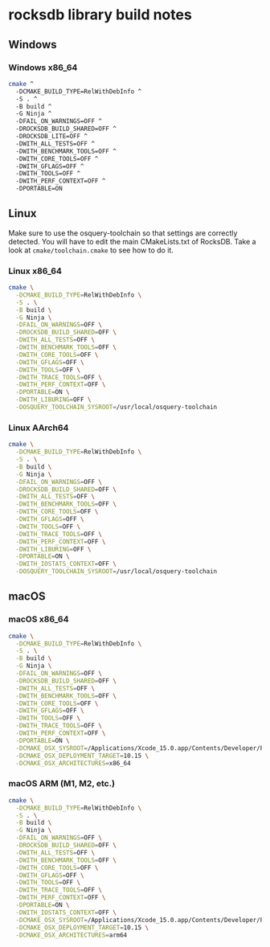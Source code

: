 # rocksdb library build notes

## Windows

### Windows x86_64

```sh
cmake ^
  -DCMAKE_BUILD_TYPE=RelWithDebInfo ^
  -S . ^
  -B build ^
  -G Ninja ^
  -DFAIL_ON_WARNINGS=OFF ^
  -DROCKSDB_BUILD_SHARED=OFF ^
  -DROCKSDB_LITE=OFF ^
  -DWITH_ALL_TESTS=OFF ^
  -DWITH_BENCHMARK_TOOLS=OFF ^
  -DWITH_CORE_TOOLS=OFF ^
  -DWITH_GFLAGS=OFF ^
  -DWITH_TOOLS=OFF ^
  -DWITH_PERF_CONTEXT=OFF ^
  -DPORTABLE=ON
```

## Linux

Make sure to use the osquery-toolchain so that settings are correctly detected. You will have to edit the main CMakeLists.txt of RocksDB. Take a look at `cmake/toolchain.cmake` to see how to do it.

### Linux x86_64

```sh
cmake \
  -DCMAKE_BUILD_TYPE=RelWithDebInfo \
  -S . \
  -B build \
  -G Ninja \
  -DFAIL_ON_WARNINGS=OFF \
  -DROCKSDB_BUILD_SHARED=OFF \
  -DWITH_ALL_TESTS=OFF \
  -DWITH_BENCHMARK_TOOLS=OFF \
  -DWITH_CORE_TOOLS=OFF \
  -DWITH_GFLAGS=OFF \
  -DWITH_TOOLS=OFF \
  -DWITH_TRACE_TOOLS=OFF \
  -DWITH_PERF_CONTEXT=OFF \
  -DPORTABLE=ON \
  -DWITH_LIBURING=OFF \
  -DOSQUERY_TOOLCHAIN_SYSROOT=/usr/local/osquery-toolchain
```

### Linux AArch64

```bash
cmake \
  -DCMAKE_BUILD_TYPE=RelWithDebInfo \
  -S . \
  -B build \
  -G Ninja \
  -DFAIL_ON_WARNINGS=OFF \
  -DROCKSDB_BUILD_SHARED=OFF \
  -DWITH_ALL_TESTS=OFF \
  -DWITH_BENCHMARK_TOOLS=OFF \
  -DWITH_CORE_TOOLS=OFF \
  -DWITH_GFLAGS=OFF \
  -DWITH_TOOLS=OFF \
  -DWITH_TRACE_TOOLS=OFF \
  -DWITH_PERF_CONTEXT=OFF \
  -DWITH_LIBURING=OFF \
  -DPORTABLE=ON \
  -DWITH_IOSTATS_CONTEXT=OFF \
  -DOSQUERY_TOOLCHAIN_SYSROOT=/usr/local/osquery-toolchain
```

## macOS

### macOS x86_64

```sh
cmake \
  -DCMAKE_BUILD_TYPE=RelWithDebInfo \
  -S . \
  -B build \
  -G Ninja \
  -DFAIL_ON_WARNINGS=OFF \
  -DROCKSDB_BUILD_SHARED=OFF \
  -DWITH_ALL_TESTS=OFF \
  -DWITH_BENCHMARK_TOOLS=OFF \
  -DWITH_CORE_TOOLS=OFF \
  -DWITH_GFLAGS=OFF \
  -DWITH_TOOLS=OFF \
  -DWITH_TRACE_TOOLS=OFF \
  -DWITH_PERF_CONTEXT=OFF \
  -DPORTABLE=ON \
  -DCMAKE_OSX_SYSROOT=/Applications/Xcode_15.0.app/Contents/Developer/Platforms/MacOSX.platform/Developer/SDKs/MacOSX14.2.sdk \
  -DCMAKE_OSX_DEPLOYMENT_TARGET=10.15 \
  -DCMAKE_OSX_ARCHITECTURES=x86_64
```

### macOS ARM (M1, M2, etc.)

```sh
cmake \
  -DCMAKE_BUILD_TYPE=RelWithDebInfo \
  -S . \
  -B build \
  -G Ninja \
  -DFAIL_ON_WARNINGS=OFF \
  -DROCKSDB_BUILD_SHARED=OFF \
  -DWITH_ALL_TESTS=OFF \
  -DWITH_BENCHMARK_TOOLS=OFF \
  -DWITH_CORE_TOOLS=OFF \
  -DWITH_GFLAGS=OFF \
  -DWITH_TOOLS=OFF \
  -DWITH_TRACE_TOOLS=OFF \
  -DWITH_PERF_CONTEXT=OFF \
  -DPORTABLE=ON \
  -DWITH_IOSTATS_CONTEXT=OFF \
  -DCMAKE_OSX_SYSROOT=/Applications/Xcode_15.0.app/Contents/Developer/Platforms/MacOSX.platform/Developer/SDKs/MacOSX14.2.sdk \
  -DCMAKE_OSX_DEPLOYMENT_TARGET=10.15 \
  -DCMAKE_OSX_ARCHITECTURES=arm64
```
